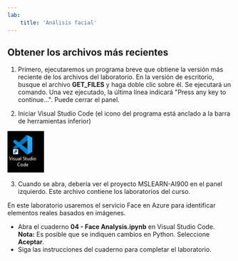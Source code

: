 ```yaml
---
lab:
    title: 'Análisis facial'
---
```


## Obtener los archivos más recientes 

1. Primero, ejecutaremos un programa breve que obtiene la versión más reciente de los archivos del laboratorio. En la versión de escritorio, busque el archivo **GET_FILES** y haga doble clic sobre él. Se ejecutará un comando. Una vez ejecutado, la última línea indicará "Press any key to continue...". Puede cerrar el panel.

2.  Iniciar Visual Studio Code (el icono del programa está anclado a la barra de herramientas inferior) 

![Icono de Visual Studio Code](./images/vscode.jpg)

3. Cuando se abra, debería ver el proyecto MSLEARN-AI900 en el panel izquierdo. Este archivo contiene los laboratorios del curso. 

En este laboratorio usaremos el servicio Face en Azure para identificar elementos reales basados en imágenes.

-  Abra el cuaderno **04 - Face Analysis.ipynb** en Visual Studio Code.
    **Nota:** Es posible que se indiquen cambios en Python. Seleccione **Aceptar**.
-  Siga las instrucciones del cuaderno para completar el laboratorio.
